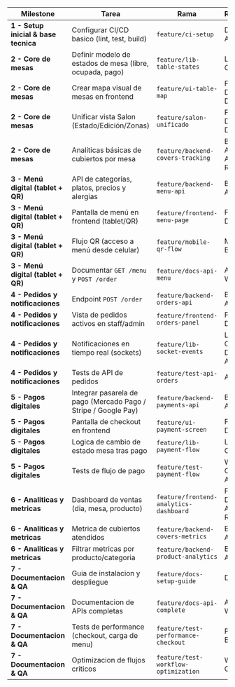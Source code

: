 ﻿| Milestone                           | Tarea                                                          | Rama                                 | Responsable                          | Estado     |
| ----------------------------------- | -------------------------------------------------------------- | ------------------------------------ | ------------------------------------ | ---------- |
| **1 - Setup inicial & base tecnica** | Configurar CI/CD basico (lint, test, build)                    | `feature/ci-setup`                   | DevOps Automator                     | Hecho      |
| **2 - Core de mesas**               | Definir modelo de estados de mesa (libre, ocupada, pago)       | `feature/lib-table-states`           | Lib Logic Owner                      | Hecho      |
| **2 - Core de mesas**               | Crear mapa visual de mesas en frontend                         | `feature/ui-table-map`               | Frontend Dev + UI Designer           | Hecho      |
| **2 - Core de mesas**               | Unificar vista Salon (Estado/Edición/Zonas)                    | `feature/salon-unificado`            | Frontend Dev + UI Designer           | Hecho      |
| **2 - Core de mesas**               | Analíticas básicas de cubiertos por mesa                       | `feature/backend-covers-tracking`    | Backend Architect + Analytics Reporter | En curso      |
| **3 - Menú digital (tablet + QR)**  | API de categorias, platos, precios y alergias                  | `feature/backend-menu-api`           | Backend Architect                    | Hecho      |
| **3 - Menú digital (tablet + QR)**  | Pantalla de menú en frontend (tablet/QR)                       | `feature/frontend-menu-page`         | Frontend Dev                         | Hecho      |
| **3 - Menú digital (tablet + QR)**  | Flujo QR (acceso a menú desde celular)                         | `feature/mobile-qr-flow`             | Mobile App Builder                   | Hecho      |
| **3 - Menú digital (tablet + QR)**  | Documentar `GET /menu` y `POST /order`                         | `feature/docs-api-menu`              | API Docs Writer                      | Hecho      |
| **4 - Pedidos y notificaciones**    | Endpoint `POST /order`                                         | `feature/backend-orders-api`         | Backend Architect                    | Hecho      |
| **4 - Pedidos y notificaciones**    | Vista de pedidos activos en staff/admin                        | `feature/frontend-orders-panel`      | Frontend Dev                         | En progreso |
| **4 - Pedidos y notificaciones**    | Notificaciones en tiempo real (sockets)                        | `feature/lib-socket-events`          | Lib Logic Owner + DevOps Automator   | En curso  |
| **4 - Pedidos y notificaciones**    | Tests de API de pedidos                                        | `feature/test-api-orders`            | API Tester                           | Pendiente  |
| **5 - Pagos digitales**             | Integrar pasarela de pago (Mercado Pago / Stripe / Google Pay) | `feature/backend-payments-api`       | Backend Architect                    | Pendiente  |
| **5 - Pagos digitales**             | Pantalla de checkout en frontend                               | `feature/ui-payment-screen`          | Frontend Dev                         | Pendiente  |
| **5 - Pagos digitales**             | Logica de cambio de estado mesa tras pago                      | `feature/lib-payment-flow`           | Lib Logic Owner                      | Pendiente  |
| **5 - Pagos digitales**             | Tests de flujo de pago                                         | `feature/test-payment-flow`          | Workflow Optimizer + API Tester      | Pendiente  |
| **6 - Analiticas y metricas**       | Dashboard de ventas (dia, mesa, producto)                      | `feature/frontend-analytics-dashboard` | Frontend Dev + Analytics Reporter  | Hecho      |
| **6 - Analiticas y metricas**       | Metrica de cubiertos atendidos                                 | `feature/backend-covers-metrics`     | Backend Architect                    | Hecho      |
| **6 - Analiticas y metricas**       | Filtrar metricas por producto/categoria                        | `feature/backend-product-analytics`  | Backend Architect                    | Pendiente  |
| **7 - Documentacion & QA**          | Guia de instalacion y despliegue                               | `feature/docs-setup-guide`           | Doc Writer                           | Pendiente  |
| **7 - Documentacion & QA**          | Documentacion de APIs completas                                | `feature/docs-api-complete`          | API Docs Writer                      | Pendiente  |
| **7 - Documentacion & QA**          | Tests de performance (checkout, carga de menu)                 | `feature/test-performance-checkout`  | Performance Benchmarker              | Pendiente  |
| **7 - Documentacion & QA**          | Optimizacion de flujos criticos                                | `feature/test-workflow-optimization` | Workflow Optimizer                   | Pendiente  |


